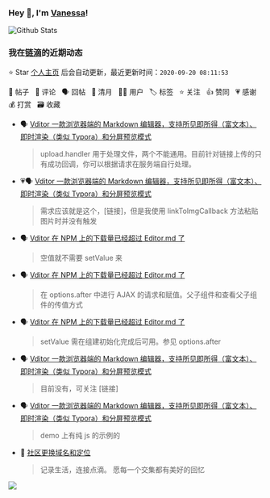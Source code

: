 ### Hey 👋, I'm [Vanessa](http://vanessa.b3log.org/)!

![Github Stats](https://github-readme-stats.vercel.app/api?username=Vanessa219&show_icons=true)

<!--events start -->

### 我在[链滴](https://ld246.com)的近期动态

⭐️ Star [个人主页](https://github.com/Vanessa219/Vanessa219) 后会自动更新，最近更新时间：`2020-09-20 08:11:53`

📝 帖子 &nbsp; 💬 评论 &nbsp; 🗣 回帖 &nbsp; 🌙 清月 &nbsp; 👨‍💻 用户 &nbsp; 🏷️ 标签 &nbsp; ⭐️ 关注 &nbsp; 👍 赞同 &nbsp; 💗 感谢 &nbsp; 💰 打赏 &nbsp; 🗃 收藏

* 🗣 [Vditor 一款浏览器端的 Markdown 编辑器，支持所见即所得（富文本）、即时渲染（类似 Typora）和分屏预览模式](https://ld246.com/article/1549638745630/comment/1600241722872#comments)

  > upload.handler 用于处理文件，两个不能通用。目前针对链接上传的只有成功回调，你可以根据请求在服务端自行处理。
* 💗🗣 [Vditor 一款浏览器端的 Markdown 编辑器，支持所见即所得（富文本）、即时渲染（类似 Typora）和分屏预览模式](https://ld246.com/article/1549638745630/comment/1600241722872#comments)

  > 需求应该就是这个，[链接]，但是我使用 linkToImgCallback 方法粘贴图片时并没有触发
* 🗣 [Vditor 在 NPM 上的下载量已经超过 Editor.md 了](https://ld246.com/article/1587009097498/comment/1600258589135#comments)

  > 空值就不需要 setValue 来
* 🗣 [Vditor 在 NPM 上的下载量已经超过 Editor.md 了](https://ld246.com/article/1587009097498/comment/1600223206836#comments)

  > 在 options.after 中进行 AJAX 的请求和赋值。父子组件和查看父子组件的传值方式
* 🗣 [Vditor 在 NPM 上的下载量已经超过 Editor.md 了](https://ld246.com/article/1587009097498/comment/1600183888735#comments)

  > setValue 需在组建初始化完成后可用。参见 options.after
* 🗣 [Vditor 一款浏览器端的 Markdown 编辑器，支持所见即所得（富文本）、即时渲染（类似 Typora）和分屏预览模式](https://ld246.com/article/1549638745630/comment/1599913035736#comments)

  > 目前没有，可关注 [链接]
* 🗣 [Vditor 一款浏览器端的 Markdown 编辑器，支持所见即所得（富文本）、即时渲染（类似 Typora）和分屏预览模式](https://ld246.com/article/1549638745630/comment/1599717835824#comments)

  > demo 上有纯 js 的示例的
* 💬 [社区更换域名和定位](https://ld246.com/article/1599662780208/comment/1599665045339#comments)

  > 记录生活，连接点滴。 愿每一个交集都有美好的回忆


<!--events end -->

<a title="Hits" target="_blank" href="https://github.com/Vanessa219/Vanessa219"><img src="https://hits.b3log.org/Vanessa219/Vanessa219.svg"></a>
